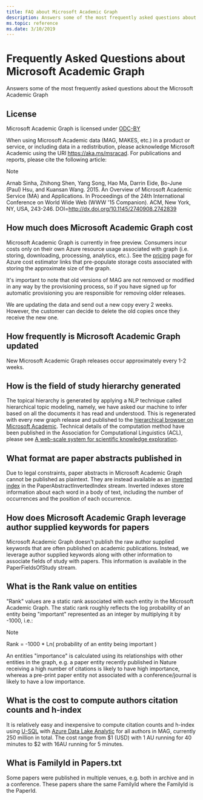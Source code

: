 ```yaml
---
title: FAQ about Microsoft Academic Graph
description: Answers some of the most frequently asked questions about the Microsoft Academic Graph
ms.topic: reference
ms.date: 3/10/2019
---
```

# Frequently Asked Questions about Microsoft Academic Graph

Answers some of the most frequently asked questions about the Microsoft Academic Graph

## License

Microsoft Academic Graph is licensed under [ODC-BY](https://opendatacommons.org/licenses/by/1.0/)

When using Microsoft Academic data (MAG, MAKES, etc.) in a product or service, or including data in a redistribution, please acknowledge Microsoft Academic using the URI https://aka.ms/msracad. For publications and reports, please cite the following article:

> [!NOTE]
> Arnab Sinha, Zhihong Shen, Yang Song, Hao Ma, Darrin Eide, Bo-June (Paul) Hsu, and Kuansan Wang. 2015. An Overview of Microsoft Academic Service (MA) and Applications. In Proceedings of the 24th International Conference on World Wide Web (WWW '15 Companion). ACM, New York, NY, USA, 243-246. DOI=http://dx.doi.org/10.1145/2740908.2742839 

## How much does Microsoft Academic Graph cost

Microsoft Academic Graph is currently in free preview. Consumers incur costs only on their own Azure resource usage associated with graph (i.e. storing, downloading, processing, analytics, etc.). See the [pricing](resources-pricing.md) page for Azure cost estimator links that pre-populate storage costs associated with storing the approximate size of the graph.

It's important to note that old versions of MAG are not removed or modified in any way by the provisioning process, so if you have signed up for automatic provisioning you are responsible for removing older releases.

We are updating the data and send out a new copy every 2 weeks. However, the customer can decide to delete the old copies once they receive the new one.

## How frequently is Microsoft Academic Graph updated

New Microsoft Academic Graph releases occur approximately every 1-2 weeks.

## How is the field of study hierarchy generated

The topical hierarchy is generated by applying a NLP technique called hierarchical topic modeling, namely, we have asked our machine to infer based on all the documents it has read and understood. This is regenerated  with every new graph release and published to the [hierarchical browser on Microsoft Academic](https://academic.microsoft.com/#/topics/0/). Technical details of the computation method have been published in the Association for Computational Linguistics (ACL), please see [A web-scale system for scientific knowledge exploration](https://academic.microsoft.com/#/detail/2803115315).

## What format are paper abstracts published in

Due to legal constraints, paper abstracts in Microsoft Academic Graph cannot be published as plaintext. They are instead available as an [inverted index](https://en.wikipedia.org/wiki/Inverted_index) in the PaperAbstractInvertedIndex stream. Inverted indexes store information about each word in a body of text, including the number of occurrences and the position of each occurrence.

## How does Microsoft Academic Graph leverage author supplied keywords for papers

Microsoft Academic Graph doesn't publish the raw author supplied keywords that are often published on academic publications. Instead, we leverage author supplied keywords along with other information to associate fields of study with papers. This information is available in the PaperFieldsOfStudy stream.

## What is the Rank value on entities

"Rank" values are a static rank associated with each entity in the Microsoft Academic Graph. The static rank  roughly reflects the log probability of an entity being "important" represented as an integer by multiplying it by -1000, i.e.:

> [!NOTE]
> Rank = -1000 * Ln( probability of an entity being important )

An entities "importance" is calculated using its relationships with other entities in the graph, e.g. a paper entity recently published in Nature receiving a high number of citations is likely to have high importance, whereas a pre-print paper entity not associated with a conference/journal is likely to have a low importance.

## What is the cost to compute authors citation counts and h-index

It is relatively easy and inexpensive to compute citation counts and h-index using [U-SQL](https://msdn.microsoft.com/en-us/azure/data-lake-analytics/u-sql/u-sql-language-reference) with [Azure Data Lake Analytic](https://azure.microsoft.com/en-us/services/data-lake-analytics/) for all authors in MAG, currently 250 million in total. The cost range from $1 (USD) with 1 AU running for 40 minutes to $2 with 16AU running for 5 minutes.

## What is FamilyId in Papers.txt

Some papers were published in multiple venues, e.g. both in archive and in a conference. These papers share the same FamilyId where the FamilyId is the PaperId.
